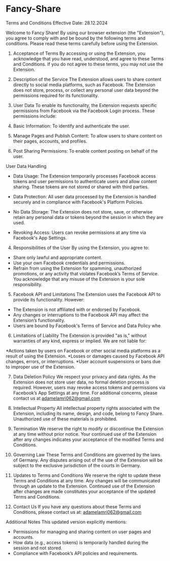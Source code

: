 # Fancy-Share
Terms and Conditions
Effective Date: 28.12.2024

Welcome to Fancy Share! By using our browser extension (the "Extension"), you agree to comply with and be bound by the following terms and conditions. Please read these terms carefully before using the Extension.

1. Acceptance of Terms
By accessing or using the Extension, you acknowledge that you have read, understood, and agree to these Terms and Conditions. If you do not agree to these terms, you may not use the Extension.

2. Description of the Service
The Extension allows users to share content directly to social media platforms, such as Facebook. The Extension does not store, process, or collect any personal user data beyond the permissions required for its functionality.

3. User Data
To enable its functionality, the Extension requests specific permissions from Facebook via the Facebook Login process.
These permissions include:

1. Basic Information: To identify and authenticate the user.
2. Manage Pages and Publish Content: To allow users to share content on their pages, accounts, and profiles.
3. Post Sharing Permissions: To enable content posting on behalf of the user.

User Data Handling

* Data Usage: The Extension temporarily processes Facebook access tokens and user permissions to authenticate users and allow content sharing. These tokens are not stored or shared with third parties.

* Data Protection: All user data processed by the Extension is handled securely and in compliance with Facebook's Platform Policies.
* No Data Storage: The Extension does not store, save, or otherwise retain any personal data or tokens beyond the session in which they are used.
* Revoking Access: Users can revoke permissions at any time via Facebook's App Settings.

4. Responsibilities of the User
By using the Extension, you agree to:

* Share only lawful and appropriate content.
* Use your own Facebook credentials and permissions.
* Refrain from using the Extension for spamming, unauthorized promotions, or any activity that violates Facebook’s Terms of Service.
You acknowledge that any misuse of the Extension is your sole responsibility.

5. Facebook API and Limitations
The Extension uses the Facebook API to provide its functionality. However:

* The Extension is not affiliated with or endorsed by Facebook.
* Any changes or interruptions to the Facebook API may affect the Extension’s functionality.
* Users are bound by Facebook's Terms of Service and Data Policy whe

6. Limitations of Liability
The Extension is provided "as is," without warranties of any kind, express or implied. We are not liable for:

*Actions taken by users on Facebook or other social media platforms as a result of using the Extension.
*Losses or damages caused by Facebook API changes, errors, or interruptions.
*User account suspensions or bans due to improper use of the Extension.

7. Data Deletion Policy
We respect your privacy and data rights. As the Extension does not store user data, no formal deletion process is required. However, users may revoke access tokens and permissions via Facebook’s App Settings at any time. For additional concerns, please contact us at adamelamri062@gmail.com

8. Intellectual Property
All intellectual property rights associated with the Extension, including its name, design, and code, belong to Fancy Share. Unauthorized use of these materials is prohibited.

9. Termination
We reserve the right to modify or discontinue the Extension at any time without prior notice. Your continued use of the Extension after any changes indicates your acceptance of the modified Terms and Conditions.

10. Governing Law
These Terms and Conditions are governed by the laws of Germany. Any disputes arising out of the use of the Extension will be subject to the exclusive jurisdiction of the courts in Germany.

1. Updates to Terms and Conditions
We reserve the right to update these Terms and Conditions at any time. Any changes will be communicated through an update to the Extension. Continued use of the Extension after changes are made constitutes your acceptance of the updated Terms and Conditions.

12. Contact Us
If you have any questions about these Terms and Conditions, please contact us at:
adamelamri062@gmail.com

Additional Notes
This updated version explicitly mentions:

* Permissions for managing and sharing content on user pages and accounts.
* How data (e.g., access tokens) is temporarily handled during the session and not stored.
* Compliance with Facebook’s API policies and requirements.
